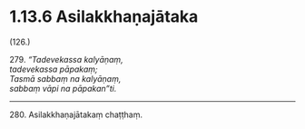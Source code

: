 # 1.13.6 Asilakkhaṇajātaka

(126.)

279\. _“Tadevekassa kalyāṇaṃ,_  
_tadevekassa pāpakaṃ;_  
_Tasmā sabbaṃ na kalyāṇaṃ,_  
_sabbaṃ vāpi na pāpakan”ti._  

---

280\. Asilakkhaṇajātakaṃ chaṭṭhaṃ.
